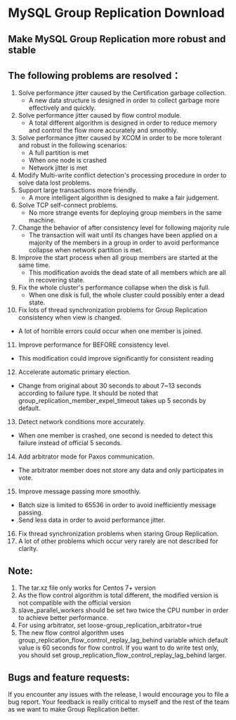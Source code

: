 # MySQL Group Replication Download
## Make MySQL Group Replication more robust and stable

## The following problems are resolved：
1. Solve performance jitter caused by the Certification garbage collection.
   * A new data structure is designed in order to collect garbage more effectively and quickly. 
2. Solve performance jitter caused by flow control module.
   * A total different algorithm is designed in order to reduce memory and control the flow more accurately and smoothly.
3. Solve performance jitter caused by XCOM in order to be more tolerant and robust in the following scenarios:
   * A full partition is met
   * When one node is crashed
   * Network jitter is met
4. Modify Multi-write conflict detection's processing procedure in order to solve data lost problems.
5. Support large transactions more friendly.
   * A more intelligent algorithm is designed to make a fair judgement.  
6. Solve TCP self-connect problems.
   * No more strange events for deploying group members in the same machine.
7. Change the behavior of after consistency level for following majority rule
   * The transaction will wait until its changes have been applied on a majority of the members in a group in order to avoid performance collapse when network partition is met.
8. Improve the start process when all group members are started at the same time.
   * This modification avoids the dead state of all members which are all in recovering state.
9. Fix the whole cluster's performance collapse when the disk is full.
   * When one disk is full, the whole cluster could possibly enter a dead state.
10. Fix lots of thread synchronization problems for Group Replication consistency when view is changed.
   * A lot of horrible errors could occur when one member is joined.
11. Improve performance for BEFORE consistency level.
   * This modification could improve significantly for consistent reading
12. Accelerate automatic primary election.
   * Change from original about 30 seconds to about 7~13 seconds according to failure type. It should be noted that group_replication_member_expel_timeout takes up 5 seconds by default.
13. Detect network conditions more accurately.
   * When one member is crashed,  one second is needed to detect this failure instead of official 5 seconds.
14. Add arbitrator mode for Paxos communication.
   * The arbitrator member does not store any data and only participates in vote.
15. Improve message passing more smoothly.
   * Batch size is limited to 65536 in order to avoid  inefficiently message passing.
   * Send less data in order to avoid performance jitter.
16. Fix thread synchronization problems when staring Group Replication.
17. A lot of other problems which occur very rarely are not described for clarity.

## Note:
1. The tar.xz file only works for Centos 7+ version
2. As the flow control algorithm is total different, the modified version is not compatible with the official version
3. slave_parallel_workers should be set two twice the CPU number in order to achieve better performance.
4. For using arbitrator, set loose-group_replication_arbitrator=true
5. The new flow control algorithm uses group_replication_flow_control_replay_lag_behind variable which default value is 60 seconds for flow control. If you want to do write test only, you should set group_replication_flow_control_replay_lag_behind larger.

## Bugs and feature requests:
If you encounter any issues with the release, I would encourage you to file a bug report.
Your feedback is really critical to myself and the rest of the team as we want to make Group Replication better.

